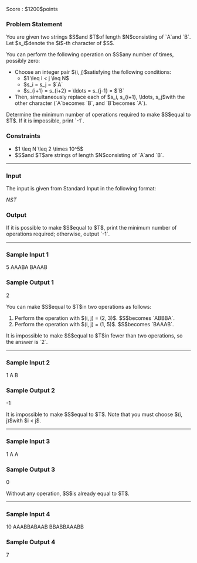 
<div>

<span>

<span>

<p>
Score : $1200$points
</p>

<div>

<section>

### **Problem Statement**

<p>
You are given two strings $S$and $T$of length $N$consisting of `A`and `B`. Let $s_i$denote the $i$-th character of $S$.
</p>

<p>
You can perform the following operation on $S$any number of times, possibly zero:
</p>

<ul>

<li>
Choose an integer pair $(i, j)$satisfying the following conditions:
<ul>

<li>
$1 \leq i < j \leq N$
</li>

<li>
$s_i = s_j = $`A`
</li>

<li>
$s_{i+1} = s_{i+2} = \ldots = s_{j-1} = $`B`
</li>

</ul>

</li>

<li>
Then, simultaneously replace each of $s_i, s_{i+1}, \ldots, s_j$with the other character (`A`becomes `B`, and `B`becomes `A`).
</li>

</ul>

<p>
Determine the minimum number of operations required to make $S$equal to $T$. If it is impossible, print `-1`.
</p>

</section>

</div>

<div>

<section>

### **Constraints**

<ul>

<li>
$1 \leq N \leq 2 \times 10^5$
</li>

<li>
$S$and $T$are strings of length $N$consisting of `A`and `B`.
</li>

</ul>

</section>

</div>

---

<div>

<div>

<section>

### **Input**

<p>
The input is given from Standard Input in the following format:
</p>

<div>

$N$$S$$T$
</div>

</section>

</div>

<div>

<section>

### **Output**

<p>
If it is possible to make $S$equal to $T$, print the minimum number of operations required; otherwise, output `-1`.
</p>

</section>

</div>

</div>

---

<div>

<section>

### **Sample Input 1**

<div>

5
AAABA
BAAAB

</div>

</section>

</div>

<div>

<section>

### **Sample Output 1**

<div>

2

</div>

<p>
You can make $S$equal to $T$in two operations as follows:
</p>

<ol>

<li>
Perform the operation with $(i, j) = (2, 3)$. $S$becomes `ABBBA`.
</li>

<li>
Perform the operation with $(i, j) = (1, 5)$. $S$becomes `BAAAB`.
</li>

</ol>

<p>
It is impossible to make $S$equal to $T$in fewer than two operations, so the answer is `2`.
</p>

</section>

</div>

---

<div>

<section>

### **Sample Input 2**

<div>

1
A
B

</div>

</section>

</div>

<div>

<section>

### **Sample Output 2**

<div>

-1

</div>

<p>
It is impossible to make $S$equal to $T$. Note that you must choose $(i, j)$with $i < j$.
</p>

</section>

</div>

---

<div>

<section>

### **Sample Input 3**

<div>

1
A
A

</div>

</section>

</div>

<div>

<section>

### **Sample Output 3**

<div>

0

</div>

<p>
Without any operation, $S$is already equal to $T$.
</p>

</section>

</div>

---

<div>

<section>

### **Sample Input 4**

<div>

10
AAABBABAAB
BBABBAAABB

</div>

</section>

</div>

<div>

<section>

### **Sample Output 4**

<div>

7

</div>

</section>

</div>

</span>

</span>

</div>
